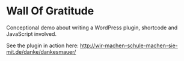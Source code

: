 # Wall Of Gratitude
Conceptional demo about writing a WordPress plugin, shortcode and JavaScript involved.

See the plugin in action here:
http://wir-machen-schule-machen-sie-mit.de/danke/dankesmauer/
